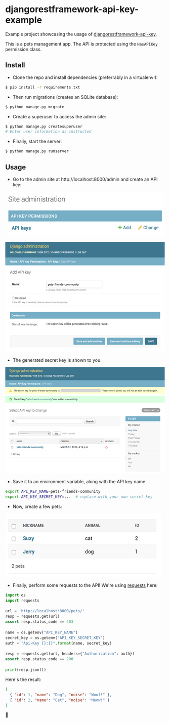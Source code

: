# djangorestframework-api-key-example

Example project showcasing the usage of [djangorestframework-api-key](../).

This is a pets management app. The API is protected using the `HasAPIKey` permission class.

## Install

- Clone the repo and install dependencies (preferrably in a virtualenv!):

```bash
$ pip install -r requirements.txt
```

- Then run migrations (creates an SQLite database):

```bash
$ python manage.py migrate
```

- Create a superuser to access the admin site:

```bash
$ python manage.py createsuperuser
# Enter user information as instructed
```

- Finally, start the server:

```bash
$ python manage.py runserver
```

## Usage

- Go to the admin site at http://localhost:8000/admin and create an API key:

![](media/admin-section.png)

![](media/admin-form.png)

- The generated secret key is shown to you:

![](media/admin-created.png)

- Save it to an environment variable, along with the API key name:

```bash
export API_KEY_NAME=pets-friends-community
export API_KEY_SECRET_KEY=...  # replace with your own secret key
```

- Now, create a few pets:

![](media/pets.png)

- Finally, perform some requests to the API! We're using [requests](http://docs.python-requests.org) here:

```python
import os
import requests

url = 'http://localhost:8000/pets/'
resp = requests.get(url)
assert resp.status_code == 403

name = os.getenv("API_KEY_NAME")
secret_key = os.getenv("API_KEY_SECRET_KEY")
auth = "Api-Key {}:{}".format(name, secret_key)

resp = requests.get(url, headers={"Authorization": auth})
assert resp.status_code == 200

print(resp.json())
```

Here's the result:

```json
[
  { "id": 1, "name": "Dog", "noise": "Woof!" },
  { "id": 2, "name": "Cat", "noise": "Meow!" }
]
```

🎉
